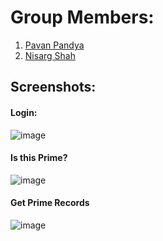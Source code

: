 # **Group Members:**
1) [Pavan Pandya](https://github.com/pavanpandya)
2) [Nisarg Shah](https://github.com/nisarg0606)

## **Screenshots:**
#### Login:
![image](https://github.com/pavanpandya/history-service/assets/59285050/2393f3d5-5fa9-4567-a2d8-d57b307e7efa)

#### Is this Prime?
![image](https://github.com/pavanpandya/history-service/assets/59285050/0536fd44-39d1-4b86-a796-6b3b1d38605f)

#### Get Prime Records
![image](https://github.com/pavanpandya/history-service/assets/59285050/b7e53170-9429-4708-8c03-20087c68a502)

